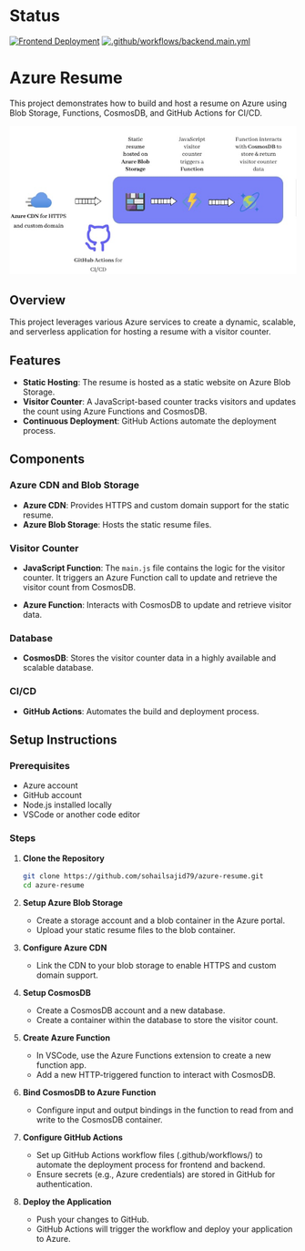 # Status
[![Frontend Deployment](https://github.com/sohailsajid79/azure-resume/actions/workflows/frontend.main.yml/badge.svg)](https://github.com/sohailsajid79/azure-resume/actions/workflows/frontend.main.yml)
[![.github/workflows/backend.main.yml](https://github.com/sohailsajid79/azure-resume/actions/workflows/backend.main.yml/badge.svg)](https://github.com/sohailsajid79/azure-resume/actions/workflows/backend.main.yml)

# Azure Resume

This project demonstrates how to build and host a resume on Azure using Blob Storage, Functions, CosmosDB, and GitHub Actions for CI/CD.

![Architecture Diagram](assets/diagram.jpeg)

## Overview

This project leverages various Azure services to create a dynamic, scalable, and serverless application for hosting a resume with a visitor counter.

## Features
- **Static Hosting**: The resume is hosted as a static website on Azure Blob Storage.
- **Visitor Counter**: A JavaScript-based counter tracks visitors and updates the count using Azure Functions and CosmosDB.
- **Continuous Deployment**: GitHub Actions automate the deployment process.

## Components

### Azure CDN and Blob Storage

- **Azure CDN**: Provides HTTPS and custom domain support for the static resume.
- **Azure Blob Storage**: Hosts the static resume files.

### Visitor Counter

- **JavaScript Function**: The `main.js` file contains the logic for the visitor counter. It triggers an Azure Function call to update and retrieve the visitor count from CosmosDB.

- **Azure Function**: Interacts with CosmosDB to update and retrieve visitor data.

### Database

- **CosmosDB**: Stores the visitor counter data in a highly available and scalable database.

### CI/CD

- **GitHub Actions**: Automates the build and deployment process.

## Setup Instructions

### Prerequisites

- Azure account
- GitHub account
- Node.js installed locally
- VSCode or another code editor

### Steps

1. **Clone the Repository**
   ```sh
   git clone https://github.com/sohailsajid79/azure-resume.git
   cd azure-resume

2. **Setup Azure Blob Storage**
    - Create a storage account and a blob container in the Azure portal.
    - Upload your static resume files to the blob container.

3. **Configure Azure CDN**
    - Link the CDN to your blob storage to enable HTTPS and custom domain support.

4. **Setup CosmosDB**
    - Create a CosmosDB account and a new database.
    - Create a container within the database to store the visitor count.

5. **Create Azure Function**
    - In VSCode, use the Azure Functions extension to create a new function app.
    - Add a new HTTP-triggered function to interact with CosmosDB.

6. **Bind CosmosDB to Azure Function**
    - Configure input and output bindings in the function to read from and write to the CosmosDB container.

7. **Configure GitHub Actions**
    - Set up GitHub Actions workflow files (.github/workflows/) to automate the deployment process for frontend and backend.
    - Ensure secrets (e.g., Azure credentials) are stored in GitHub for authentication.

8. **Deploy the Application**
    - Push your changes to GitHub.
    - GitHub Actions will trigger the workflow and deploy your application to Azure.
